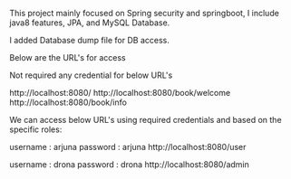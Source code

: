 This project mainly focused on Spring security and springboot, I include java8 features, JPA, and MySQL Database.

I added Database dump file for DB access.

Below are the URL's for access

Not required any credential for below URL's

http://localhost:8080/
http://localhost:8080/book/welcome
http://localhost:8080/book/info

We can access below URL's using required credentials and based on the specific roles:

username : arjuna
password : arjuna
http://localhost:8080/user

username : drona
password : drona
http://localhost:8080/admin